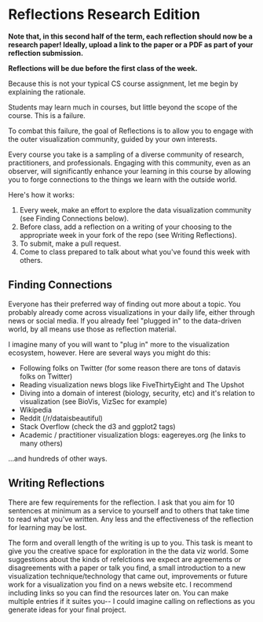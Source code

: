 # Reflections Research Edition

**Note that, in this second half of the term, each reflection should now be a research paper! Ideally, upload a link to the paper or a PDF as part of your reflection submission.**

**Reflections will be due before the first class of the week.**

Because this is not your typical CS course assignment, let me begin by explaining the rationale.

Students may learn much in courses, but little beyond the scope of the course.
This is a failure.

To combat this failure, the goal of Reflections is to allow you to engage with the outer visualization community, guided by your own interests.

Every course you take is a sampling of a diverse community of research, practitioners, and professionals.
Engaging with this community, even as an observer, will significantly enhance your learning in this course by allowing you to forge connections to the things we learn with the outside world.

Here's how it works:

1. Every week, make an effort to explore the data visualization community (see Finding Connections below).
2. Before class, add a reflection on a writing of your choosing to the appropriate week in your fork of the repo (see Writing Reflections).
3. To submit, make a pull request.
4. Come to class prepared to talk about what you've found this week with others.

## Finding Connections

Everyone has their preferred way of finding out more about a topic.
You probably already come across visualizations in your daily life, either through news or social media.
If you already feel "plugged in" to the data-driven world, by all means use those as reflection material.

I imagine many of you will want to "plug in" more to the visualization ecosystem, however.
Here are several ways you might do this: 

- Following folks on Twitter (for some reason there are tons of datavis folks on Twitter) 
- Reading visualization news blogs like FiveThirtyEight and The Upshot
- Diving into a domain of interest (biology, security, etc) and it's relation to visualization (see BioVis, VizSec for example)
- Wikipedia
- Reddit (/r/dataisbeautiful)
- Stack Overflow (check the d3 and ggplot2 tags)
- Academic / practitioner visualization blogs: eagereyes.org (he links to many others)

...and hundreds of other ways.

## Writing Reflections

There are few requirements for the reflection. 
I ask that you aim for 10 sentences at minimum as a service to yourself and to others that take time to read what you've written. 
Any less and the effectiveness of the reflection for learning may be lost.

The form and overall length of the writing is up to you. 
This task is meant to give you the creative space for exploration in the the data viz world. Some suggestions about the kinds of refelctions we expect are agreements or disagreements with a paper or talk you find, a small introduction to a new visualization technique/technology that came out, improvements or future work for a visualization you find on a news website etc. 
I recommend including links so you can find the resources later on.
You can make multiple entries if it suites you-- I could imagine calling on reflections as you generate ideas for your final project.
